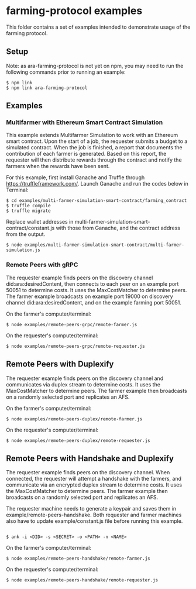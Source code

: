 # farming-protocol examples

This folder contains a set of examples intended to demonstrate usage of the farming protocol.

## Setup

Note: as ara-farming-protocol is not yet on npm, you may need to run the following commands prior to running an example:

```
$ npm link
$ npm link ara-farming-protocol
```

## Examples

### Multifarmer with Ethereum Smart Contract Simulation

This example extends Multifarmer Simulation to work with an Ethereum smart contract. Upon the start of a job, the requester submits a budget to a simulated contract. When the job is finished, a report that documents the contribution of each farmer is generated. Based on this report, the requester will then distribute rewards through the contract and notify the farmers when the rewards have been sent.

For this example, first install Ganache and Truffle through https://truffleframework.com/. Launch Ganache and run the codes below in Terminal:

```
$ cd examples/multi-farmer-simulation-smart-contract/farming_contract
$ truffle compile
$ truffle migrate
```

Replace wallet addresses in multi-farmer-simulation-smart-contract/constant.js with those from Ganache, and the contract address from the output.

```
$ node examples/multi-farmer-simulation-smart-contract/multi-farmer-simulation.js
```

### Remote Peers with gRPC

The requester example finds peers on the discovery channel did:ara:desiredContent, then connects to each peer on an example port 50051 to determine costs. It uses the MaxCostMatcher to determine peers. The farmer example broadcasts on example port 19000 on discovery channel did:ara:desiredContent, and on the example farming port 50051.

On the farmer's computer/terminal:

```
$ node examples/remote-peers-grpc/remote-farmer.js
```

On the requester's computer/terminal:

```
$ node examples/remote-peers-grpc/remote-requester.js
```

## Remote Peers with Duplexify

The requester example finds peers on the discovery channel and communicates via duplex stream to determine costs. It uses the MaxCostMatcher to determine peers. The farmer example then broadcasts on a randomly selected port and replicates an AFS.

On the farmer's computer/terminal:

```
$ node examples/remote-peers-duplex/remote-farmer.js
```

On the requester's computer/terminal:

```
$ node examples/remote-peers-duplex/remote-requester.js
```

## Remote Peers with Handshake and Duplexify

The requester example finds peers on the discovery channel. When connected, the requester will attempt a handshake with the farmers, and communicate via an encrypted duplex stream to determine costs. It uses the MaxCostMatcher to determine peers. The farmer example then broadcasts on a randomly selected port and replicates an AFS.

The requester machine needs to generate a keypair and saves them in example/remote-peers-handshake. Both requester and farmer machines also have to update example/constant.js file before running this example.

```

$ ank -i <DID> -s <SECRET> -o <PATH> -n <NAME>

```

On the farmer's computer/terminal:

```
$ node examples/remote-peers-handshake/remote-farmer.js
```

On the requester's computer/terminal:

```
$ node examples/remote-peers-handshake/remote-requester.js
```
